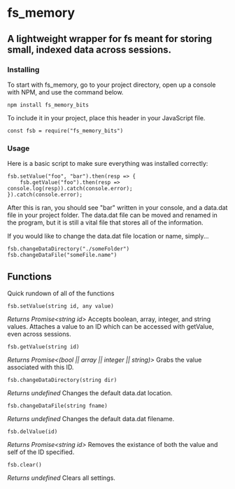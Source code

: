 # fs_memory

## A lightweight wrapper for fs meant for storing small, indexed data across sessions.

### Installing
To start with fs_memory, go to your project directory, open up a console with NPM, and use the command below.
```
npm install fs_memory_bits
```

To include it in your project, place this header in your JavaScript file.
```
const fsb = require("fs_memory_bits")
```

### Usage
Here is a basic script to make sure everything was installed correctly:
```
fsb.setValue("foo", "bar").then(resp => {
	fsb.getValue("foo").then(resp => console.log(resp)).catch(console.error);
}).catch(console.error);
```
After this is ran, you should see "bar" written in your console, and a data.dat file in your project folder. The data.dat file can be moved and renamed in the program, but it is still a vital file that stores all of the information.


If you would like to change the data.dat file location or name, simply...
```
fsb.changeDataDirectory("./someFolder")
fsb.changeDataFile("someFile.name")
```

## Functions
Quick rundown of all of the functions

```
fsb.setValue(string id, any value)
```
*Returns Promise\<string id\>*
Accepts boolean, array, integer, and string values. Attaches a value to an ID which can be accessed with getValue, even across sessions.

```
fsb.getValue(string id)
```
*Returns Promise<(bool || array || integer || string)>*
Grabs the value associated with this ID.

```
fsb.changeDataDirectory(string dir)
```
*Returns undefined*
Changes the default data.dat location.

```
fsb.changeDataFile(string fname)
```
*Returns undefined*
Changes the default data.dat filename.

```
fsb.delValue(id)
```
*Returns Promise\<string id\>*
Removes the existance of both the value and self of the ID specified.

```
fsb.clear()
```
*Returns undefined*
Clears all settings.

